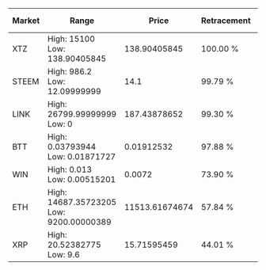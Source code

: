 | Market | Range | Price| Retracement | Doubles to 50% |
| --- | --- | --- | --- | --- |
| XTZ | High: 15100<br />Low: 138.90405845 | 138.90405845 | 100.00 % | 54.85 |
| STEEM | High: 986.2<br />Low: 12.09999999 | 14.1 | 99.79 % | 35.40 |
| LINK | High: 26799.99999999<br />Low: 0 | 187.43878652 | 99.30 % | 71.49 |
| BTT | High: 0.03793944<br />Low: 0.01871727 | 0.01912532 | 97.88 % | 1.48 |
| WIN | High: 0.013<br />Low: 0.00515201 | 0.0072 | 73.90 % | 1.26 |
| ETH | High: 14687.35723205<br />Low: 9200.00000389 | 11513.61674674 | 57.84 % | 1.04 |
| XRP | High: 20.52382775<br />Low: 9.6 | 15.71595459 | 44.01 % | 0.00 |
